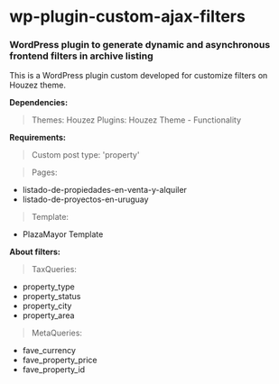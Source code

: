 # wp-plugin-custom-ajax-filters
### WordPress plugin to generate dynamic and asynchronous frontend filters in archive listing 
This is a WordPress plugin custom developed for customize filters on Houzez theme. 


**Dependencies:**

> Themes: Houzez
> Plugins: Houzez Theme - Functionality


**Requirements:**

> Custom post type: 'property' 

> Pages: 
- listado-de-propiedades-en-venta-y-alquiler
- listado-de-proyectos-en-uruguay

> Template:
- PlazaMayor Template


**About filters:**
> TaxQueries:
- property_type
- property_status
- property_city
- property_area

> MetaQueries:
- fave_currency
- fave_property_price
- fave_property_id
